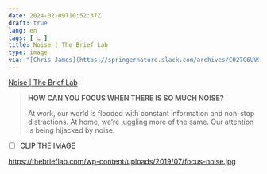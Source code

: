 ```yaml
---
date: 2024-02-09T10:52:37Z
draft: true
lang: en
tags: [ … ]
title: Noise | The Brief Lab
type: image
via: "[Chris James](https://springernature.slack.com/archives/C027G6UV90C/p1707470817658859)"
---
```


[Noise | The Brief Lab](https://thebrieflab.com/noise/)

> **HOW CAN YOU FOCUS WHEN THERE IS SO MUCH NOISE?**
>
> At work, our world is flooded with constant information and non-stop distractions.
> At home, we’re juggling more of the same. Our attention is being hijacked by noise.

* [ ] CLIP THE IMAGE

https://thebrieflab.com/wp-content/uploads/2019/07/focus-noise.jpg

